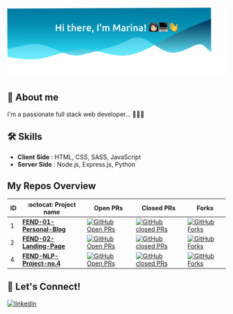 
![Galaxy header](marina.svg?raw=true "Welcome to Marina's GitHub")


## 🚀 About me 
I'm a passionate full stack web developer... 👩🏻‍💻


## 🛠  Skills

- **Client Side** : HTML, CSS, SASS, JavaScript
- **Server Side** : Node.js, Express.js, Python


## My Repos Overview


  
| ID |  :octocat: Project name | Open PRs | Closed PRs |Forks | 
| :--- | --- |  --- | --- | --- | 
| 1 | [**FEND-01-Personal-Blog**](https://github.com/marinakhamis/FEND-01-Personal-Blog-Website) | [![GitHub Open PRs](https://img.shields.io/github/issues-pr-raw/marinakhamis/FEND-01-Personal-Blog-Website?&logo=github)](https://github.com/marinakhamis/FEND-01-Personal-Blog-Website/pulls)   | [![GitHub closed PRs](https://img.shields.io/github/issues-pr-closed-raw/marinakhamis/FEND-01-Personal-Blog-Website?logo=github)](https://github.com/marinakhamis/FEND-01-Personal-Blog-Website/pulls?q=is%3Apr+is%3Aclosed) | [![GitHub Forks](https://img.shields.io/github/forks/marinakhamis/FEND-01-Personal-Blog-Website?style=social)](https://github.com/marinakhamis/FEND-01-Personal-Blog-Website/network/members) | 
| 2 | [**FEND-02-Landing-Page**](https://github.com/marinakhamis/FEND-02-Landing-Page)  | [![GitHub Open PRs](https://img.shields.io/github/issues-pr-raw/marinakhamis/FEND-02-Landing-Page?&logo=github)](https://github.com/marinakhamis/FEND-02-Landing-Page/pulls)  | [![GitHub closed PRs](https://img.shields.io/github/issues-pr-closed-raw/marinakhamis/FEND-02-Landing-Page?logo=github)](https://github.com/marinakhamis/FEND-02-Landing-Page/pulls?q=is%3Apr+is%3Aclosed) | [![GitHub Forks](https://img.shields.io/github/forks/marinakhamis/FEND-02-Landing-Page?style=social)](https://github.com/marinakhamis/FEND-02-Landing-Page/network/members)  | 
| 4 | [**FEND-NLP-Project-no.4**](https://github.com/marinakhamis/NLP-Project-no.4) | [![GitHub Open PRs](https://img.shields.io/github/issues-pr-raw/marinakhamis/NLP-Project-no.4?&logo=github)](https://github.com/marinakhamis/NLP-Project-no.4/pulls) | [![GitHub closed PRs](https://img.shields.io/github/issues-pr-closed-raw/marinakhamis/NLP-Project-no.4?logo=github)](https://github.com/marinakhamis/NLP-Project-no.4/pulls?q=is%3Apr+is%3Aclosed) | [![GitHub Forks](https://img.shields.io/github/forks/marinakhamis/NLP-Project-no.4?style=social)](https://github.com/marinakhamis/NLP-Project-no.4/network/members)  | 




  
## 🔗 Let's Connect!

[![linkedin](https://img.shields.io/badge/linkedin-0A66C2?style=for-the-badge&logo=linkedin&logoColor=white)](https://www.linkedin.com/in/marina-khamis-140941165/)



